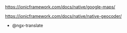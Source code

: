 https://ionicframework.com/docs/native/google-maps/

https://ionicframework.com/docs/native/native-geocoder/

+ @ngx-translate